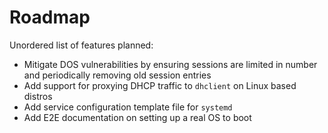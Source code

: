 # Roadmap

Unordered list of features planned:

- Mitigate DOS vulnerabilities by ensuring sessions are limited in number and periodically removing old session entries
- Add support for proxying DHCP traffic to `dhclient` on Linux based distros
- Add service configuration template file for `systemd`
- Add E2E documentation on setting up a real OS to boot

